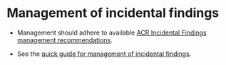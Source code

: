 # Management of incidental findings

- Management should adhere to available [ACR Incidental Findings management recommendations](https://www.acr.org/Clinical-Resources/Incidental-Findings).

- See the [quick guide for management of incidental findings](https://www.acr.org/-/media/ACR/Files/Lung-Cancer-Screening-Resources/March-2022-LCS-Incidental-Findings-Quick-Guide_F).
